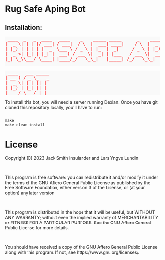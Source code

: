 <h1>Rug Safe Aping Bot</h1>
<h2>Installation:</h2>
<pre style="font-family: monospace; color: #ff0000; background-color: #f9f9f9;">
 ____  _   _  ____   ____    _    _____ _____      _    ____ ___ _   _  ____ 
|  _ \| | | |/ ___| / ___|  / \  |  ___| ____|    / \  |  _ \_ _| \ | |/ ___|
| |_) | | | | |  _  \___ \ / _ \ | |_  |  _|     / _ \ | |_) | ||  \| | |  _ 
|  _ <| |_| | |_| |  ___) / ___ \|  _| | |___   / ___ \|  __/| || |\  | |_| |
|_| \_\\___/ \____| |____/_/   \_\_|   |_____| /_/   \_\_|  |___|_| \_|\____|

</pre>
<pre style="font-family: monospace; color: #ff0000; background-color: #f9f9f9;">
 ____   ___ _____ 
| __ ) / _ \_   _
|  _ \| | | || | 
| |_) | |_| || | 
|____/ \___/ |_| 
</pre>
<p>To install this bot, you will need a server running Debian. Once you have git cloned this repository locally, you'll have to run:</p>
<code>
make
make clean install
</code> 

<h1>License</h1>
<p>Copyright (C) 2023 Jack Smith Insulander and Lars Yngve Lundin</p></br>
<p>This program is free software: you can redistribute it and/or modify it under the terms of the GNU Affero General Public License as published by the Free Software Foundation, either version 3 of the License, or (at your option) any later version.</p></br>
<p>This program is distributed in the hope that it will be useful, but WITHOUT ANY WARRANTY; without even the implied warranty of MERCHANTABILITY or FITNESS FOR A PARTICULAR PURPOSE. See the GNU Affero General Public License for more details.</p></br>
<p>You should have received a copy of the GNU Affero General Public License along with this program. If not, see https://www.gnu.org/licenses/.</p>               
